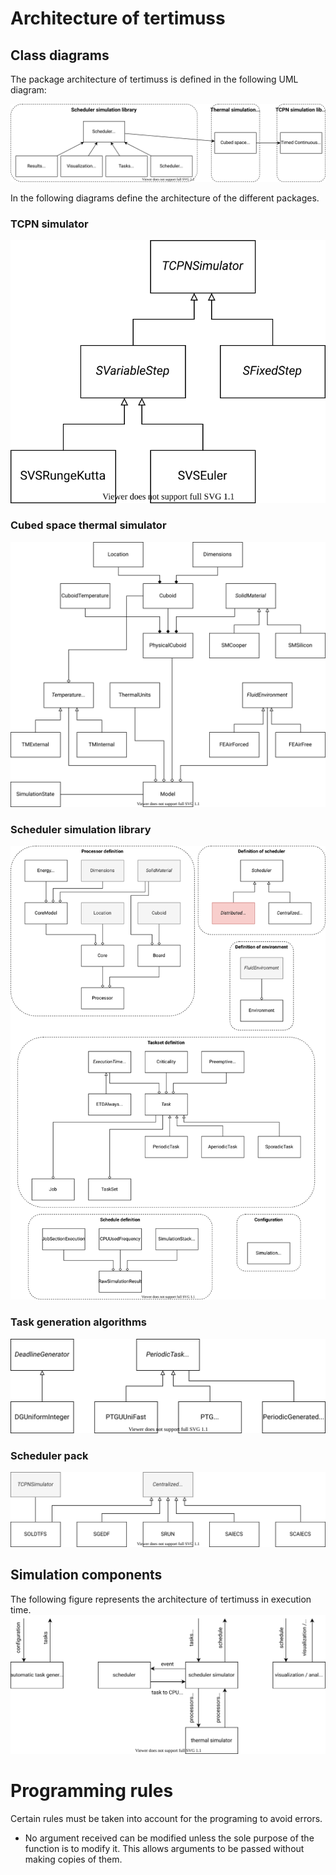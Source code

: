 # Architecture of tertimuss
## Class diagrams
The package architecture of tertimuss is defined in the following UML diagram:

![Architecture of tertimuss](./diagrams/TertimussArchitecture.svg)

In the following diagrams define the architecture of the different packages.

### TCPN simulator
![TCPN simulator](./diagrams/tcpn_simulator_class_diagram.svg)

### Cubed space thermal simulator
![Cubed space thermal simulator](./diagrams/cubed_space_simulator.svg)

### Scheduler simulation library
![Scheduler simulation library](./diagrams/SimulationLIbArchitecture.svg)

### Task generation algorithms
![Task generation algorithms](./diagrams/TaskGeneratorClassDiagram.svg)

### Scheduler pack
![Scheduler pack](./diagrams/schedulers.svg)

## Simulation components
The following figure represents the architecture of tertimuss in execution time.
![Simulation components](./diagrams/ComponentesTertimuss.svg)

# Programming rules
Certain rules must be taken into account for the programing to avoid errors.
- No argument received can be modified unless the sole purpose of the function is to modify it. This allows arguments
  to be passed without making copies of them.